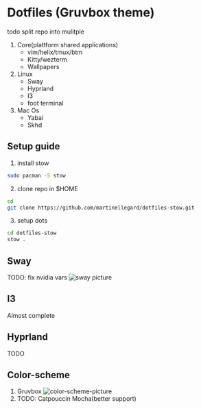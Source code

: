 # Dotfiles (Gruvbox theme)

todo split repo into mulitple
1. Core(plattform shared applications)
    - vim/helix/tmux/btm
    - Kitty/wezterm
    - Wallpapers
2. Linux
    - Sway
    - Hyprland
    - I3
    - foot terminal
2. Mac Os
    - Yabai
    - Skhd

## Setup guide

1. install stow 
```bash
sudo pacman -S stow
```
2. clone repo in $HOME
```bash
cd
git clone https://github.com/martinellegard/dotfiles-stow.git
```
3. setup dots
```bash
cd dotfiles-stow
stow .
```
## Sway

TODO: fix nvidia vars
![sway picture](sway.png)
## I3

Almost complete
## Hyprland

TODO

## Color-scheme

1. Gruvbox
![color-scheme-picture](color-scheme.png)
2. TODO: Catpouccin Mocha(better support)


